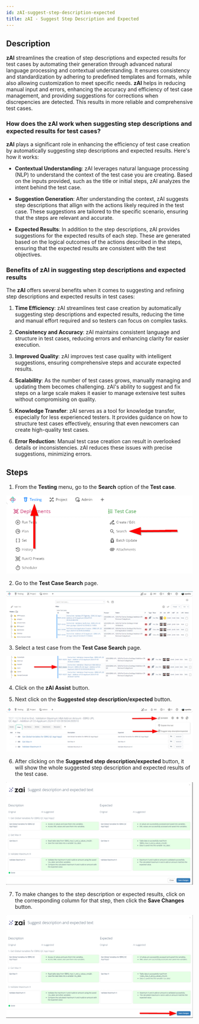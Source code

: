```yaml
---
id: zAI-suggest-step-description-expected
title: zAI - Suggest Step Description and Expected
---
```


## Description

**zAI** streamlines the creation of step descriptions and expected results for test cases by automating their generation through advanced natural language processing and contextual understanding. It ensures consistency and standardization by adhering to predefined templates and formats, while also allowing customization to meet specific needs. **zAI** helps in reducing manual input and errors, enhancing the accuracy and efficiency of test case management, and providing suggestions for corrections when discrepencies are detected. This results in more reliable and comprehensive test cases.

### How does the zAI work when suggesting step descriptions and expected results for test cases?

**zAI** plays a significant role in enhancing the efficiency of test case creation by automatically suggesting step descriptions and expected results. Here's how it works:

- **Contextual Understanding**: zAI leverages natural language processing (NLP) to understand the context of the test case you are creating. Based on the inputs provided, such as the title or initial steps, zAI analyzes the intent behind the test case.

- **Suggestion Generation**: After understanding the context, zAI suggests step descriptions that allign with the actions likely required in the test case. These suggestions are tailored to the specific scenario, ensuring that the steps are relevant and accurate.

- **Expected Results**: In addition to the step descriptions, zAI provides suggestions for the expected results of each step. These are generated based on the logical outcomes of the actions described in the steps, ensuring that the expected results are consistent with the test objectives.

### Benefits of zAI in suggesting step descriptions and expected results

The **zAI** offers several benefits when it comes to suggesting and refining step descriptions and expected results in test cases:

1. **Time Efficiency**: zAI streamlines test case creation by automatically suggesting step descriptions and expected results, reducing the time and manual effort required and so testers can focus on complex tasks.
   
2. **Consistency and Accuracy**: zAI maintains consistent language and structure in test cases, reducing errors and enhancing clarity for easier execution.

3. **Improved Quality**: zAI improves test case quality with intelligent suggestions, ensuring comprehensive steps and accurate expected results.

4. **Scalability**: As the number of test cases grows, manually managing and updating them becomes challenging. zAI's ability to suggest and fix steps on a large scale makes it easier to manage extensive test suites without compromising on quality.

5. **Knowledge Transfer**: zAI serves as a tool for knowledge transfer, especially for less experienced testers. It provides guidance on how to structure test cases effectively, ensuring that even newcomers can create high-quality test cases.

6. **Error Reduction**: Manual test case creation can result in overlooked details or inconsistencies. zAI reduces these issues with precise suggestions, minimizing errors.

## Steps

1. From the **Testing** menu, go to the **Search** option of the **Test case**.

![](/img/zAI/zAI-suggest-step-description-expected/search-zAI.png)

2. Go to the **Test Case Search** page.

![](/img/zAI/zAI-suggest-step-description-expected/search-page-zAI.png)

3. Select a test case from the **Test Case Search** page.

![](/img/zAI/zAI-suggest-step-description-expected/zAI-test-case.png)

4. Click on the **zAI Assist** button.

5. Next click on the **Suggested step description/expected** button.

![](/img/zAI/zAI-suggest-step-description-expected/suggest-step.png)

6. After clicking on the **Suggested step description/expected** button, it will show the whole suggested step description and expected results of the test case.

![](/img/zAI/zAI-suggest-step-description-expected/zAI-description.png)

7. To make changes to the step description or expected results, click on the corresponding column for that step, then click the **Save Changes** button.

![](/img/zAI/zAI-suggest-step-description-expected/zAI-save.png)